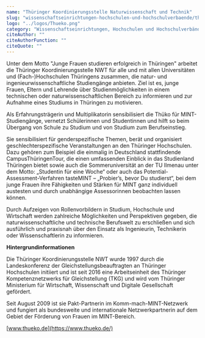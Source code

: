 ```yaml
---
name: "Thüringer Koordinierungsstelle Naturwissenschaft und Technik"
slug: "wissenschaftseinrichtungen-hochschulen-und-hochschulverbaende/thueringer-koordinierungsstelle-naturwissenschaft-und-technik"
logo: "../logos/Thueko.png"
category: "Wissenschaftseinrichtungen, Hochschulen und Hochschulverbände"
citeAuthor: ""
citeAuthorFunction: ""
citeQuote: ""
---
```


Unter dem Motto "Junge Frauen studieren erfolgreich in Thüringen" arbeitet die Thüringer Koordinierungsstelle NWT für alle und mit allen Universitäten und (Fach-)Hochschulen Thüringens zusammen, die natur- und ingenieurwissenschaftliche Studiengänge anbieten. Ziel ist es, junge Frauen, Eltern und Lehrende über Studienmöglichkeiten in einem technischen oder naturwissenschaftlichen Bereich zu informieren und zur Aufnahme eines Studiums in Thüringen zu motivieren.

Als Erfahrungsträgerin und Multiplikatorin sensibilisiert die Thüko für MINT-Studiengänge, vernetzt Schülerinnen und Studentinnen und hilft so beim Übergang von Schule zu Studium und von Studium zum Berufseinstieg.

Sie sensibilisiert für genderspezifische Themen, berät und organisiert geschlechterspezifische Veranstaltungen an den Thüringer Hochschulen. Dazu gehören zum Beispiel die einmalig in Deutschland stattfindende CampusThüringenTour, die einen umfassenden Einblick in das Studienland Thüringen bietet sowie auch die Sommeruniversität an der TU Ilmenau unter dem Motto: „Studentin für eine Woche“ oder auch das Potential-Assessment-Verfahren tasteMINT – „Probier’s, bevor Du studierst“, bei dem junge Frauen ihre Fähigkeiten und Stärken für MINT ganz individuell austesten und durch unabhängige Assessorinnen beobachten lassen können.

Durch Aufzeigen von Rollenvorbildern in Studium, Hochschule und Wirtschaft werden zahlreiche Möglichkeiten und Perspektiven gegeben, die naturwissenschaftliche und technische Berufswelt zu erschließen und sich ausführlich und praxisnah über den Einsatz als Ingenieurin, Technikerin oder Wissenschaftlerin zu informieren.

**Hintergrundinformationen**

Die Thüringer Koordinierungsstelle NWT wurde 1997 durch die Landeskonferenz der Gleichstellungsbeauftragten an Thüringer Hochschulen initiiert und ist seit 2016 eine Arbeitseinheit des Thüringer Kompetenznetzwerks für Gleichstellung (TKG) und wird vom Thüringer Ministerium für Wirtschaft, Wissenschaft und Digitale Gesellschaft gefördert.

Seit August 2009 ist sie Pakt-Partnerin im Komm-mach-MINT-Netzwerk und fungiert als bundesweite und internationale Netzwerkpartnerin auf dem Gebiet der Förderung von Frauen im MINT-Bereich.

[www.thueko.de](https://www.thueko.de/)
